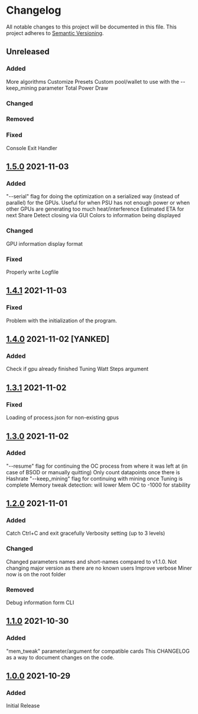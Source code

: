 # Changelog
All notable changes to this project will be documented in this file.
This project adheres to [Semantic Versioning](https://semver.org/).

## Unreleased
### Added
More algorithms
Customize Presets
Custom pool/wallet to use with the --keep_mining parameter
Total Power Draw
### Changed
### Removed
### Fixed
Console Exit Handler

## [1.5.0](https://github.com/CryptoTuner/CryptoTuner/releases/tag/1.5.0) 2021-11-03
### Added
"--serial" flag for doing the optimization on a serialized way (instead of parallel) for the GPUs. Useful for when PSU has not enough power or when other GPUs are generating too much heat/interference
Estimated ETA for next Share
Detect closing via GUI
Colors to information being displayed
### Changed
GPU information display format
### Fixed
Properly write Logfile


## [1.4.1](https://github.com/CryptoTuner/CryptoTuner/releases/tag/1.4.1) 2021-11-03
### Fixed
Problem with the initialization of the program.

## [1.4.0](https://github.com/CryptoTuner/CryptoTuner/releases/tag/1.4.0) 2021-11-02 [YANKED]
### Added
Check if gpu already finished Tuning
Watt Steps argument

## [1.3.1](https://github.com/CryptoTuner/CryptoTuner/releases/tag/1.3.1) 2021-11-02
### Fixed
Loading of process.json for non-existing gpus

## [1.3.0](https://github.com/CryptoTuner/CryptoTuner/releases/tag/1.3.0) 2021-11-02
### Added
"--resume" flag for continuing the OC process from where it was left at (in case of BSOD or manually quitting)
Only count datapoints once there is Hashrate
"--keep_mining" flag for continuing with mining once Tuning is complete
Memory tweak detection: will lower Mem OC to -1000 for stability

## [1.2.0](https://github.com/CryptoTuner/CryptoTuner/releases/tag/1.2.0) 2021-11-01
### Added
Catch Ctrl+C and exit gracefully
Verbosity setting (up to 3 levels)
### Changed
Changed parameters names and short-names compared to v1.1.0. Not changing major version as there are no known users
Improve verbose
Miner now is on the root folder
### Removed
Debug information form CLI

## [1.1.0](https://github.com/CryptoTuner/CryptoTuner/releases/tag/1.1.0) 2021-10-30
### Added
"mem_tweak" parameter/argument for compatible cards
This CHANGELOG as a way to document changes on the code.


## [1.0.0](https://github.com/CryptoTuner/CryptoTuner/releases/tag/1.0.0) 2021-10-29
### Added
Initial Release